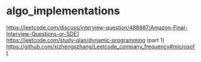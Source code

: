 # algo_implementations
https://leetcode.com/discuss/interview-question/488887/Amazon-Final-Interview-Questions-or-SDE1 <br />
https://leetcode.com/study-plan/dynamic-programming (part 1) <br />
https://github.com/xizhengszhang/Leetcode_company_frequency#microsoft <br />
